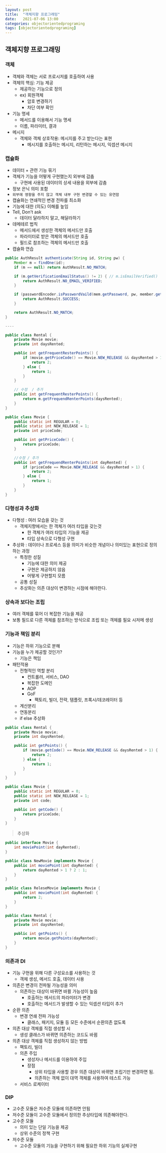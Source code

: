 ```yaml
---
layout: post
title:  "객체지향 프로그래밍"
date:   2021-07-06 13:00
categories: objectorientedprograming
tags: [objectorientedprograming]
---
```


## 객체지향 프로그래밍

### 객체
- 객체와 객체는 서로 프로시저를 호출하여 사용
- 객체의 핵심: 기능 제공
    - 제공하는 기능으로 정의
    - ex) 회원객체
        - 암호 변경하기
        - 차단 여부 확인
- 기능 명세
    - 메서드를 이용해서 기능 명세
    - 이름, 파라미터, 결과
- 메시지
    - 객체와 객체 상호작용: 메시지를 주고 받는다는 표현
        - 메시지를 호출하는 메시지, 리턴하는 메시지, 익셉션 메시지

### 캡슐화
- 데이터 + 관련 기능 묶기
- 객체가 기능을 어떻게 구현했는지 외부에 감춤
    - 구현에 사용된 데이터의 상세 내용을 외부에 감춤
- 정보 은닉 의미 포함
- `외부에 영향을 주지 않고 객체 내부 구현 변경할 수 있는 유연함`
- 캡슐화는 연쇄적인 변경 전파를 최소화
- 기능에 대한 (의도) 이해를 높임
- Tell, Don't ask
    - 데이터 달라하지 말고, 해달라하기
- 데메테르 법칙
    - 메서드에서 생성한 객체의 메서드만 호출
    - 파라미터로 받은 객체의 메서드만 호출
    - 필드로 참조하는 객체의 메서드만 호출
- 캡슐화 연습

```java
public AuthResult authenticate(String id, String pw) {
    Member m = findOne(id);
    if (m == null) return AuthResult.NO_MATCH;

    if (m.getVerificationEmailStatus() != 2) { // m.isEmailVerified()
        return AuthResult.NO_EMAIL_VERIFIED;
    }

    if (passwordEncoder.isPasswordVaild(mem.getPassword, pw, member.getId())) {
        return AuthResult.SUCCESS;
    }

    return AuthResult.NO_MATCH;
}

----

public class Rental {
    private Movie movie;
    private int daysRented;

    public int getFrequentResterPoints() {
        if (movie.getPriceCode() == Movie.NEW_RELEASE && daysRented > 1) {
            return 2;
        } else {
            return 1;
        }
    }

    // 수정  / 추가
    public int getFrequentResterPoints() {
        return m.getFrequendRenterPoints(daysRented);
    }
}

public class Movie {
    public static int REGULAR = 0;
    public static int NEW_RELEASE = 1;
    private int priceCode;

    public int getPriceCode() {
        return priceCode;
    }

    //수정 / 추가
    public int getFrequendRenterPoints(int dayRented) {
        if (priceCode == Movie.NEW_RELEASE && daysRented > 1) {
            return 2;
        } else {
            return 1;
        }
    }
}

```

### 다형성과 추상화 
- 다형성 : 여러 모습을 갖는 것
    - 객체지향에서는 한 객체가 여러 타입을 갖는것
        - 한 객체가 여러 타입의 기능을 제공
        - 타입 상속으로 다형성 구현
- 추상화 : 데이터나 프로세스 등을 의미가 비슷한 개념이나 의미있는 표현으로 정의하는 과정
    - 특정한 성질
        - 기능에 대한 의미 제공
        - 구현은 제공하지 않음
        - 어떻게 구현할지 모름
    - 공통 성질
    - 추상화는 의존 대상이 변경하는 시점에 해야한다.


### 상속과 보다는 조립
- 여러 객체를 묶어 더 복잡한 기능을 제공
- 보통 필드로 다른 객체를 참조하는 방식으로 조립 또는 객체를 필요 시저메 생성

### 기능과 책임 분리
- 기능은 하위 기능으로 분해
- 기능을 누가 제공할 것인가?
    - 기능은 책임
- 패턴적용
    - 전형적인 역할 분리
        - 컨트롤러, 서비스, DAO
        - 복잡한 도메인
        - AOP
        - GoF
            - 팩토리, 빌더, 전략, 템플릿, 프록시/데코레이터 등
    - 계산분리
    - 연동분리
    - if else 추상화

```java 
public class Rental {
    private Movie movie;
    private int daysRented;

    public int getPoints() {
        if (movie.getCode() == Movie.NEW_RELEASE && daysRented > 1) {
            return 2;
        } else {
            return 1;
        }
    }
}

public class Movie {
    public static int REGULAR = 0;
    public static int NEW_RELEASE = 1;
    private int code;

    public int getCode() {
        return priceCode;
    }
}
```

> 추상화

```java
public interface Movie {
    int moviePoint(int dayRented);
}

public class NewMovie implements Movie {
    public int moviePoint(int dayRented) {
        return dayRented > 1 ? 2 : 1;
    }
}

public class ReleseMovie implements Movie {
    public int moviePoint(int dayRented) {
        return 2;
    }
}

public class Rental {
    private Movie movie;
    private int daysRented;

    public int getPoints() {
        return movie.getPoints(dayRented);
    }
}
```

### 의존과 DI
- 기능 구현을 위해 다른 구성요소를 사용하는 것
    - 객체 생성, 메서드 호출, 데이터 사용
- 의존은 변경이 전파될 가능성을 의미
    - 의존하는 대상이 바뀌면 바뀔 가능성이 높음
        - 호출하는 메서드의 파라미터가 변경
        - 호출하는 메서드가 발생할 수 있는 익셉션 타입이 추가
- 순환 의존
    - 변경 연쇄 전파 가능성
        - 클래스, 패키지, 모듈 등 모든 수준에서 순환의존 없도록
- 의존 대상 객체를 직접 생성할 시
    - 생성 클래스가 바뀌면 의존하는 코드도 바뀜
- 의존 대상 객체를 직접 생성하지 않는 방법
    - 팩토리, 빌더
    - 의존 주입
        - 생성자나 메서드를 이용하여 주입
        - 장점
            - 상위 타입을 사용할 경우 의존 대상이 바뀌면 조립기만 변경하면 됨.
            - 의존하는 객체 없이 대역 객체를 사용하여 테스트 가능
    - 서비스 로케이터

### DIP
- 고수준 모듈은 저수준 모듈에 의존하면 안됨
- 저수준 모듈이 고수준 모듈에서 정의한 추상타입에 의존해야한다.
- 고수준 모듈
    - 의미 있는 단일 기능을 제공
    - 상위 수준의 정책 구현
- 저수준 모듈
    - 고수준 모듈의 기능을 구현하기 위해 필요한 하위 기능의 실제구현

